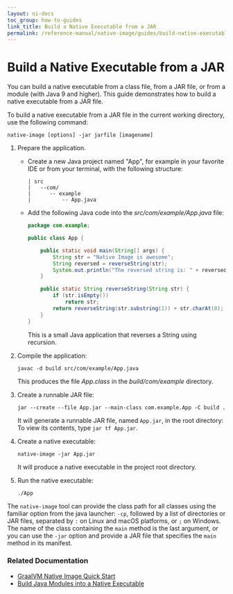 ```yaml
---
layout: ni-docs
toc_group: how-to-guides
link_title: Build a Native Executable from a JAR
permalink: /reference-manual/native-image/guides/build-native-executable-from-jar/
---
```


# Build a Native Executable from a JAR

You can build a native executable from a class file, from a JAR file, or from a module (with Java 9 and higher). This guide demonstrates how to build a  native executable from a JAR file. 

To build a native executable from a JAR file in the current working directory, use the following command:
```shell
native-image [options] -jar jarfile [imagename]
```

1. Prepare the application.

    - Create a new Java project named "App", for example in your favorite IDE or from your terminal, with the following structure:

        ```shell
        | src
        |   --com/
        |      -- example
        |          -- App.java
        ```

    - Add the following Java code into the _src/com/example/App.java_ file:

        ```java
        package com.example;

        public class App {

            public static void main(String[] args) {
                String str = "Native Image is awesome";
                String reversed = reverseString(str);
                System.out.println("The reversed string is: " + reversed);
            }

            public static String reverseString(String str) {
                if (str.isEmpty())
                    return str;
                return reverseString(str.substring(1)) + str.charAt(0);
            }
        }
        ```
        This is a small Java application that reverses a String using recursion.

2. Compile the application:

    ```shell
    javac -d build src/com/example/App.java
    ```
    This produces the file _App.class_ in the _build/com/example_ directory.

3. Create a runnable JAR file:

    ```shell
    jar --create --file App.jar --main-class com.example.App -C build .
    ```
    It will generate a runnable JAR file, named `App.jar`, in the root directory: 
    To view its contents, type `jar tf App.jar`.

4. Create a native executable:

    ```
    native-image -jar App.jar
    ```
    It will produce a native executable in the project root directory.
5. Run the native executable:

    ```shell
    ./App
    ```

The `native-image` tool can provide the class path for all classes using the familiar option from the java launcher: `-cp`, followed by a list of directories or JAR files, separated by `:` on Linux and macOS platforms, or `;` on Windows. The name of the class containing the `main` method is the last argument, or you can use the `-jar` option and provide a JAR file that specifies the `main` method in its manifest.

### Related Documentation

* [GraalVM Native Image Quick Start](https://luna.oracle.com/lab/47dafec8-4095-4fba-8313-dad43a64dee4)
* [Build Java Modules into a Native Executable](build-java-module-app-aot.md)
